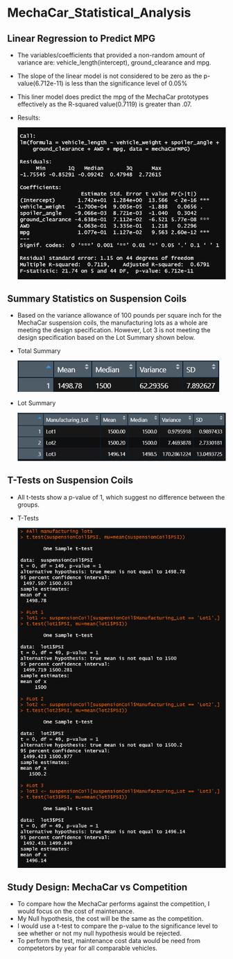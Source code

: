 # MechaCar_Statistical_Analysis

## Linear Regression to Predict MPG
- The variables/coefficients that provided a non-random amount of variance are: vehicle_length(intercept), ground_clearance and mpg.
- The slope of the linear model is not considered to be zero as the p-value(6.712e-11) is less than the significance level of 0.05%
- This liner model does predict the mpg of the MechaCar prototypes effectively as the R-squared value(0.7119) is greater than .07. 
- Results:

  ![Results](https://github.com/jediracer/MechaCar_Statistical_Analysis/blob/main/images/MechaCar_mpg_prediction.png)
  
## Summary Statistics on Suspension Coils
- Based on the variance allowance of 100 pounds per square inch for the MechaCar suspension coils, the manufacturing lots as a whole are meeting the design specification. However, Lot 3 is not meeting the design specification based on the Lot Summary shown below.

- Total Summary

  ![Total_Summary](https://github.com/jediracer/MechaCar_Statistical_Analysis/blob/main/images/total_summary.png)
  
- Lot Summary

  ![Lot_Summary](https://github.com/jediracer/MechaCar_Statistical_Analysis/blob/main/images/lot_summary.png)

## T-Tests on Suspension Coils
- All t-tests show a p-value of 1, which suggest no difference between the groups.

- T-Tests

  ![T-Tests](https://github.com/jediracer/MechaCar_Statistical_Analysis/blob/main/images/t-tests.png)

## Study Design: MechaCar vs Competition
- To compare how the MechaCar performs against the competition, I would focus on the cost of maintenance.  
- My Null hypothesis, the cost will be the same as the competition. 
- I would use a t-test to compare the p-value to the significance level to see whether or not my null hypothesis would be rejected.
- To perform the test, maintenance cost data would be need from competetors by year for all comparable vehicles.
